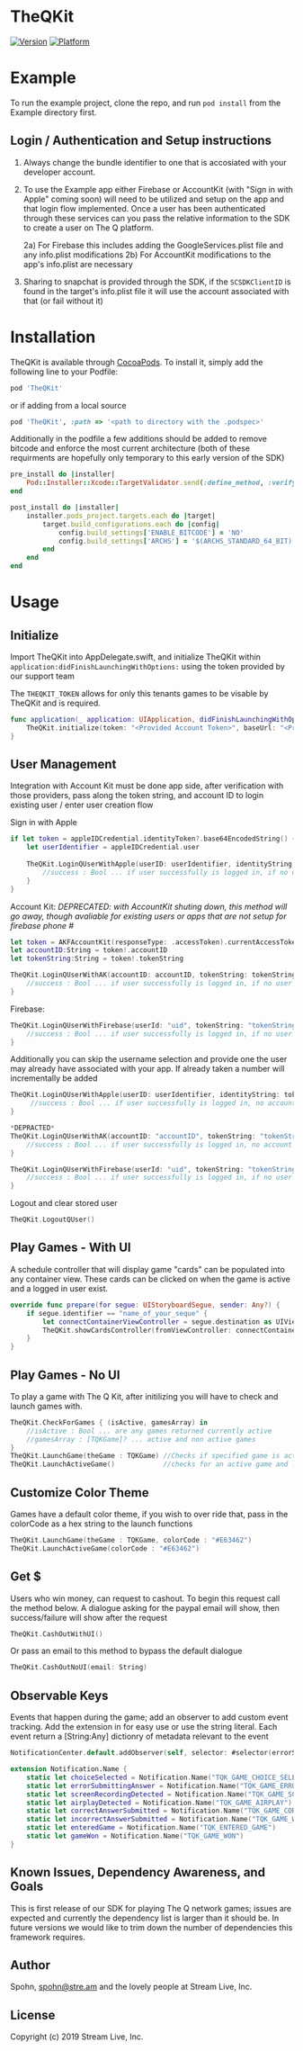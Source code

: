 # TheQKit

[![Version](https://img.shields.io/cocoapods/v/TheQKit.svg?style=flat)](https://cocoapods.org/pods/TheQKit)
[![Platform](https://img.shields.io/cocoapods/p/TheQKit.svg?style=flat)](https://cocoapods.org/pods/TheQKit)

# Example

To run the example project, clone the repo, and run `pod install` from the Example directory first.

## Login / Authentication and Setup instructions

1) Always change the bundle identifier to one that is accosiated with your developer account.

2) To use the Example app either Firebase or AccountKit (with "Sign in with Apple" coming soon) will need to be utilized and setup on the app and that login flow implemented. Once a user has been authenticated through these services can you pass the relative information to the SDK to create a user on The Q platform. 

    2a) For Firebase this includes adding the GoogleServices.plist file and any info.plist modifications
    2b) For AccountKit modifications to the app's info.plist are necessary
    
3) Sharing to snapchat is provided through the SDK, if the `SCSDKClientID` is found in the target's info.plist file it will use the account associated with that (or fail without it)


# Installation 

TheQKit is available through [CocoaPods](https://cocoapods.org). To install
it, simply add the following line to your Podfile:

```ruby
pod 'TheQKit'
```
or if adding from a local source

```ruby
pod 'TheQKit', :path => '<path to directory with the .podspec>'
```

Additionally in the podfile a few additions should be added to remove bitcode and enforce the most current architecture (both of these requirments are hopefully only temporary to this early version of the SDK)

```ruby
pre_install do |installer|
    Pod::Installer::Xcode::TargetValidator.send(:define_method, :verify_no_static_framework_transitive_dependencies) {}
end

post_install do |installer|
    installer.pods_project.targets.each do |target|
        target.build_configurations.each do |config|
            config.build_settings['ENABLE_BITCODE'] = 'NO'
            config.build_settings['ARCHS'] = '$(ARCHS_STANDARD_64_BIT)'
        end
    end
end
```

# Usage

## Initialize

Import TheQKit into AppDelegate.swift, and initialize TheQKit within `application:didFinishLaunchingWithOptions:` using the token provided by our support team

The `THEQKIT_TOKEN` allows for only this tenants games to be visable by TheQKit and is required.

```swift
func application(_ application: UIApplication, didFinishLaunchingWithOptions launchOptions: [NSObject: AnyObject]?) -> Bool {
    TheQKit.initialize(token: "<Provided Account Token>", baseUrl: "<Provide Base Url>")
}
```

## User Management

Integration with Account Kit must be done app side, after verification with those providers, pass along the token string, and account ID to login existing user  / enter user creation flow

Sign in with Apple
```swift
if let token = appleIDCredential.identityToken?.base64EncodedString() {
    let userIdentifier = appleIDCredential.user
    
    TheQKit.LoginQUserWithApple(userID: userIdentifier, identityString: token) { (success) in
        //success : Bool ... if user successfully is logged in, if no user exist will be false and account creation flow launches
    }
}
```

Account Kit: *DEPRECATED: with AccountKit shuting down, this method will go away, though avaliable for existing users or apps that are not setup for firebase phone #*
```swift
let token = AKFAccountKit(responseType: .accessToken).currentAccessToken
let accountID:String = token!.accountID
let tokenString:String = token!.tokenString

TheQKit.LoginQUserWithAK(accountID: accountID, tokenString: tokenString) { (success) in
    //success : Bool ... if user successfully is logged in, if no user exist will be false and account creation flow launches
}
```

Firebase:
```swift
TheQKit.LoginQUserWithFirebase(userId: "uid", tokenString: "tokenString") { (success) in
    //success : Bool ... if user successfully is logged in, if no user exist will be false and account creation flow launches
}
```

Additionally you can skip the username selection and provide one the user may already have associated with your app. If already taken a number will incrementally be added

```swift    
TheQKit.LoginQUserWithApple(userID: userIdentifier, identityString: token, username : "username") { (success) in
     //success : Bool ... if user successfully is logged in, no account creation flow
}

*DEPRACTED*
TheQKit.LoginQUserWithAK(accountID: "accountID", tokenString: "tokenString", username : "username") { (success) in
    //success : Bool ... if user successfully is logged in, no account creation flow
}

TheQKit.LoginQUserWithFirebase(userId: "uid", tokenString: "tokenString", username : "username") { (success) in
    //success : Bool ... if user successfully is logged in, if no user exist will be false and account creation flow launches
}
```

Logout and clear stored user

```swift
TheQKit.LogoutQUser()
```

## Play Games - With UI
A schedule controller that will display game "cards" can be populated into any container view. These cards can be clicked on when the game is active and a logged in user exist.
```swift
override func prepare(for segue: UIStoryboardSegue, sender: Any?) {
    if segue.identifier == "name_of_your_seque" {
        let connectContainerViewController = segue.destination as UIViewController
        TheQKit.showCardsController(fromViewController: connectContainerViewController)
    }
}
```

## Play Games - No UI
To play a game with The Q Kit, after initilizing you will have to check and launch games with. 
```swift
TheQKit.CheckForGames { (isActive, gamesArray) in
    //isActive : Bool ... are any games returned currently active
    //gamesArray : [TQKGame]? ... active and non active games
}
TheQKit.LaunchGame(theGame : TQKGame) //Checks if specified game is active and launches it
TheQKit.LaunchActiveGame()            //checks for an active game and launches it if avaliable
```

## Customize Color Theme
Games have a default color theme, if you wish to over ride that, pass in the colorCode as a hex string to the launch functions
```swift
TheQKit.LaunchGame(theGame : TQKGame, colorCode : "#E63462") 
TheQKit.LaunchActiveGame(colorCode : "#E63462")         
```

## Get $ 

Users who win money, can request to cashout. To begin this request call the method below. A dialogue asking for the paypal email will show, then success/failure will show after the request

```swift
TheQKit.CashOutWithUI()
```

Or pass an email to this method to bypass the default dialogue

```swift
TheQKit.CashOutNoUI(email: String)
```

## Observable Keys 

Events that happen during the game; add an observer to add custom event tracking. Add the extension in for easy use or use the string literal. Each event return a [String:Any] dictionry of metadata relevant to the event


```swift 
NotificationCenter.default.addObserver(self, selector: #selector(errorSubmittingAnswer), name: .errorSubmittingAnswer, object: nil)

extension Notification.Name {
    static let choiceSelected = Notification.Name("TQK_GAME_CHOICE_SELECTED")
    static let errorSubmittingAnswer = Notification.Name("TQK_GAME_ERROR_SUB_ANSWER")
    static let screenRecordingDetected = Notification.Name("TQK_GAME_SCREEN_RECORDING")
    static let airplayDetected = Notification.Name("TQK_GAME_AIRPLAY")
    static let correctAnswerSubmitted = Notification.Name("TQK_GAME_CORRECT_ANS_SUB")
    static let incorrectAnswerSubmitted = Notification.Name("TQK_GAME_WRONG_ANS_SUB")
    static let enteredGame = Notification.Name("TQK_ENTERED_GAME")
    static let gameWon = Notification.Name("TQK_GAME_WON")
}
```

## Known Issues, Dependency Awareness, and Goals

This is first release of our SDK for playing The Q network games; issues are expected and currently the dependency list is larger than it should be. In future versions we would like to trim down the number of dependencies this framework requires.

## Author

Spohn, spohn@stre.am and the lovely people at Stream Live, Inc.

## License

Copyright (c) 2019 Stream Live, Inc.
